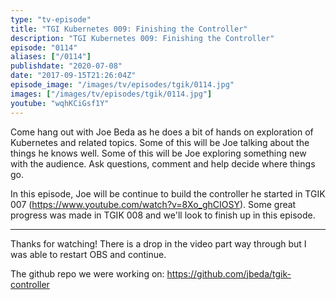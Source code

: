 ```yaml
---
type: "tv-episode"
title: "TGI Kubernetes 009: Finishing the Controller"
description: "TGI Kubernetes 009: Finishing the Controller"
episode: "0114"
aliases: ["/0114"]
publishdate: "2020-07-08"
date: "2017-09-15T21:26:04Z"
episode_image: "/images/tv/episodes/tgik/0114.jpg"
images: ["/images/tv/episodes/tgik/0114.jpg"]
youtube: "wqhKCiGsf1Y"
---
```


Come hang out with Joe Beda as he does a bit of hands on exploration of Kubernetes and related topics. Some of this will be Joe talking about the things he knows well. Some of this will be Joe exploring something new with the audience. Ask questions, comment and help decide where things go.

In this episode, Joe will be continue to build the controller he started in TGIK 007 (https://www.youtube.com/watch?v=8Xo_ghCIOSY).  Some great progress was made in TGIK 008 and we&#39;ll look to finish up in this episode.

---
Thanks for watching!  There is a drop in the video part way through but I was able to restart OBS and continue.

The github repo we were working on: https://github.com/jbeda/tgik-controller
